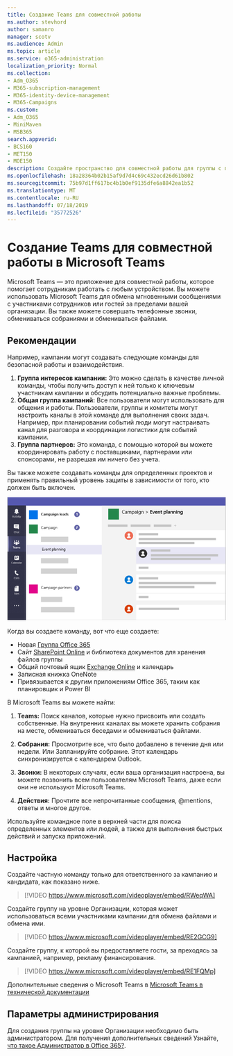 ```yaml
---
title: Создание Teams для совместной работы
ms.author: stevhord
author: samanro
manager: scotv
ms.audience: Admin
ms.topic: article
ms.service: o365-administration
localization_priority: Normal
ms.collection:
- Adm_O365
- M365-subscription-management
- M365-identity-device-management
- M365-Campaigns
ms.custom:
- Adm_O365
- MiniMaven
- MSB365
search.appverid:
- BCS160
- MET150
- MOE150
description: Создайте пространство для совместной работы для группы с помощью Microsoft Teams.
ms.openlocfilehash: 18a28364b02b15af9d7d4c69c432ecd26d61b802
ms.sourcegitcommit: 75b97d1ff617bc4b1b0ef9135dfe6a8842ea1b52
ms.translationtype: MT
ms.contentlocale: ru-RU
ms.lasthandoff: 07/18/2019
ms.locfileid: "35772526"
---
```

# <a name="create-teams-for-collaboration-in-microsoft-teams"></a>Создание Teams для совместной работы в Microsoft Teams

Microsoft Teams — это приложение для совместной работы, которое помогает сотрудникам работать с любым устройством. Вы можете использовать Microsoft Teams для обмена мгновенными сообщениями с участниками сотрудников или гостей за пределами вашей организации. Вы также можете совершать телефонные звонки, обмениваться собраниями и обмениваться файлами.

## <a name="best-practices"></a>Рекомендации

Например, кампании могут создавать следующие команды для безопасной работы и взаимодействия.

1. **Группа интересов кампании:** Это можно сделать в качестве личной команды, чтобы получить доступ к ней только к ключевым участникам кампании и обсудить потенциально важные проблемы.
2. **Общая группа кампаний:** Все пользователи могут использовать для общения и работы. Пользователи, группы и комитеты могут настроить каналы в этой команде для выполнения своих задач. Например, при планировании событий люди могут настраивать канал для разговора и координации логистики для событий кампании.
3. **Группа партнеров:** Это команда, с помощью которой вы можете координировать работу с поставщиками, партнерами или спонсорами, не разрешая им ничего без учета.

Вы также можете создавать команды для определенных проектов и применять правильный уровень защиты в зависимости от того, кто должен быть включен. 

![Схема окна Microsoft Teams с тремя отдельными командами для обеспечения безопасной связи и совместной работы](media/m365-democracy-teams-collab.png)

Когда вы создаете команду, вот что еще создаете:

- Новая [Группа Office 365](https://docs.microsoft.com/en-us/MicrosoftTeams/office-365-groups)
- Сайт [SharePoint Online](https://docs.microsoft.com/en-us/MicrosoftTeams/sharepoint-onedrive-interact) и библиотека документов для хранения файлов группы
- Общий почтовый ящик [Exchange Online](https://docs.microsoft.com/en-us/MicrosoftTeams/exchange-teams-interact) и календарь
- Записная книжка OneNote
- Привязывается к другим приложениям Office 365, таким как планировщик и Power BI

В Microsoft Teams вы можете найти:
1. **Teams:** Поиск каналов, которые нужно присвоить или создать собственные. На внутренних каналах вы можете хранить собрания на месте, обмениваться беседами и обмениваться файлами.

2. **Собрания:** Просмотрите все, что было добавлено в течение дня или недели. Или Запланируйте собрание. Этот календарь синхронизируется с календарем Outlook.
 
3. **Звонки:** В некоторых случаях, если ваша организация настроена, вы можете позвонить всем пользователям Microsoft Teams, даже если они не используют Microsoft Teams.

4. **Действия:** Прочтите все непрочитанные сообщения, @mentions, ответы и многое другое. 

Используйте командное поле в верхней части для поиска определенных элементов или людей, а также для выполнения быстрых действий и запуска приложений.


## <a name="set-it-up"></a>Настройка


Создайте частную команду только для ответственного за кампанию и кандидата, как показано ниже. 

> [!VIDEO https://www.microsoft.com/videoplayer/embed/RWeqWA]

Создайте группу на уровне Организации, которая может использоваться всеми участниками кампании для обмена файлами и обмена ими.

> [!VIDEO https://www.microsoft.com/videoplayer/embed/RE2GCG9]

Создайте группу, к которой вы предоставляете гости, за преходясь за кампанией, например, рекламу финансирования.

> [!VIDEO https://www.microsoft.com/videoplayer/embed/RE1FQMp]

Дополнительные сведения о Microsoft Teams в [Microsoft Teams в технической документации](https://docs.microsoft.com/en-us/microsoftteams/microsoft-teams)

## <a name="admin-settings"></a>Параметры администрирования

Для создания группы на уровне Организации необходимо быть администратором. Для получения дополнительных сведений Узнайте, [что такое Администратор в Office 365?](https://support.office.com/en-us/article/what-is-an-admin-e123627e-4892-4461-b9aa-1b6d57a5cfa4?ui=en-US&rs=en-US&ad=US).
  